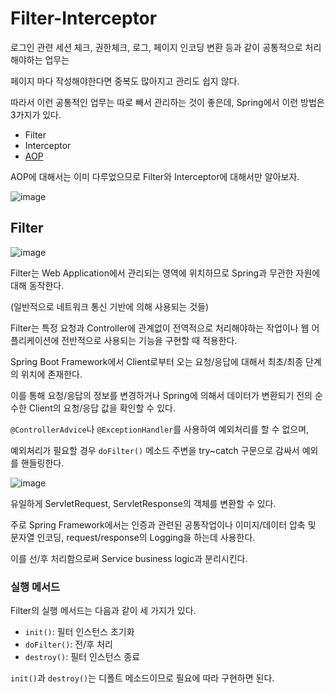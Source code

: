 # Filter-Interceptor

로그인 관련 세션 체크, 권한체크, 로그, 페이지 인코딩 변환 등과 같이 공통적으로 처리해야하는 업무는  

페이지 마다 작성해야한다면 중복도 많아지고 관리도 쉽지 않다.  

따라서 이런 공통적인 업무는 따로 빼서 관리하는 것이 좋은데, Spring에서 이런 방법은 3가지가 있다.

- Filter
- Interceptor
- [AOP](https://github.com/project-565/plog-study/blob/main/spring/06.aop.md)

AOP에 대해서는 이미 다루었으므로 Filter와 Interceptor에 대해서만 알아보자.  

![image](https://user-images.githubusercontent.com/55227276/185053957-4af2f26d-085e-4f60-8fd4-e8de2764f3fa.png)



## Filter

![image](https://user-images.githubusercontent.com/55227276/185060454-4e585386-43f8-470a-9da2-3eb3ac06c3eb.png)

Filter는 Web Application에서 관리되는 영역에 위치하므로 Spring과 무관한 자원에 대해 동작한다.  

(일반적으로 네트워크 통신 기반에 의해 사용되는 것들)  

Filter는 특정 요청과 Controller에 관계없이 전역적으로 처리해야하는 작업이나 웹 어플리케이션에 전반적으로 사용되는 기능을 구현할 때 적용한다.  

Spring Boot Framework에서 Client로부터 오는 요청/응답에 대해서 최초/최종 단계의 위치에 존재한다.  

이를 통해 요청/응답의 정보를 변경하거나 Spring에 의해서 데이터가 변환되기 전의 순수한 Client의 요청/응답 값을 확인할 수 있다.  

`@ControllerAdvice`나 `@ExceptionHandler`를 사용하여 예외처리를 할 수 없으며,   

예외처리가 필요할 경우 `doFilter()` 메소드 주변을 try~catch 구문으로 감싸서 예외를 핸들링한다.  

![image](https://user-images.githubusercontent.com/55227276/185073081-2d221f14-0c07-4f28-9051-59d715d3c768.png)

유일하게 ServletRequest, ServletResponse의 객체를 변환할 수 있다.  

주로 Spring Framework에서는 인증과 관련된 공통작업이나 이미지/데이터 압축 및 문자열 인코딩, request/response의 Logging을 하는데 사용한다.  

이를 선/후 처리함으로써 Service business logic과 분리시킨다.  

### 실행 메서드

Filter의 실행 메서드는 다음과 같이 세 가지가 있다.  

- `init()`: 필터 인스턴스 초기화
- `doFilter()`: 전/후 처리
- `destroy()`: 필터 인스턴스 종료

`init()`과 `destroy()`는 디폴트 메소드이므로 필요에 따라 구현하면 된다.  
